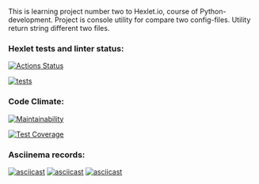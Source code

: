 This is learning project number two to Hexlet.io, course of Python-development.
Project is console utility for compare two config-files.
Utility return string different two files.


### Hexlet tests and linter status:
[![Actions Status](https://github.com/Morozov33/python-project-lvl2/workflows/hexlet-check/badge.svg)](https://github.com/Morozov33/python-project-lvl2/actions)

[![tests](https://github.com/Morozov33/python-project-lvl2/actions/workflows/tests.yml/badge.svg)](https://github.com/Morozov33/python-project-lvl2/actions/workflows/tests.yml)

### Code Climate:
[![Maintainability](https://api.codeclimate.com/v1/badges/a8ea31a2a7c899671b10/maintainability)](https://codeclimate.com/github/Morozov33/python-project-lvl2/maintainability)

[![Test Coverage](https://api.codeclimate.com/v1/badges/a8ea31a2a7c899671b10/test_coverage)](https://codeclimate.com/github/Morozov33/python-project-lvl2/test_coverage)

### Asciinema records:
[![asciicast](https://asciinema.org/a/v9MarSEYu6XMTARDvxsBW6Ceq.svg)](https://asciinema.org/a/v9MarSEYu6XMTARDvxsBW6Ceq)
[![asciicast](https://asciinema.org/a/jE9t0rn42W3AipGUyraJZY3A2.svg)](https://asciinema.org/a/jE9t0rn42W3AipGUyraJZY3A2)
[![asciicast](https://asciinema.org/a/Pd5woLcXVvGtudMF0VcQEpRNR.svg)](https://asciinema.org/a/Pd5woLcXVvGtudMF0VcQEpRNR)
